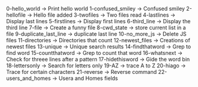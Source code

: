 0-hello_world -> Print hello world
1-confused_smiley -> Confused smiley
2-hellofile -> Hello file added
3-twofiles -> Two files read
4-lastlines -> Display last lines
5-firstlines -> Display first lines
6-third_line -> Display the third line
7-file -> Create a funny file
8-cwd_state -> store current list in a file
9-duplicate_last_line -> duplicate last line
10-no_more_js -> Delete JS files
11-directories -> Directories that count
12-newest_files -> Creations of newest files
13-unique -> Unique search results
14-findthatword  -> Grep to find word
15-countthatword -> Grep to count that word
16-whatsnext -> Check for threee lines after a pattern
17-hidethisword -> Gide the word bin
18-lettersonly -> Search for letters only
19-AZ -> trace A to Z
20-hiago -> Trace for certain characters
21-reverse -> Reverse command
22-users_and_homes -> Usera and Homes fields
